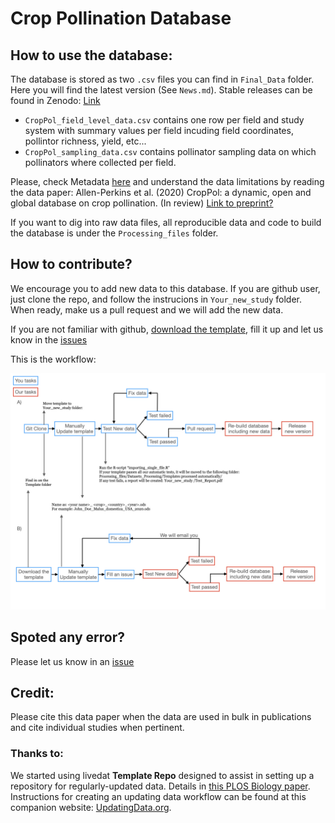 
# Crop Pollination Database

## How to use the database:

The database is stored as two `.csv` files you can find in `Final_Data` folder. Here you will find the latest version (See `News.md`). Stable releases can be found in Zenodo: [Link](https://zenodo.org/account/settings/github/repository/ibartomeus/OBservData)

- `CropPol_field_level_data.csv` contains one row per field and study system with summary values per field incuding field coordinates, pollintor richness, yield, etc...
- `CropPol_sampling_data.csv` contains pollinator sampling data on which pollinators where collected per field. 

Please, check Metadata [here](http://htmlpreview.github.io/?https://github.com/ibartomeus/OBservData/blob/master/Metadata/docs/index.html) and understand the data limitations by reading the data paper: Allen-Perkins et al. (2020) CropPol: a dynamic, open and global database on crop pollination. (In review) [Link to preprint?]()

If you want to dig into raw data files, all reproducible data and code to build the database is under the `Processing_files` folder.

## How to contribute?

We encourage you to add new data to this database. If you are github user, just clone the repo, and follow the instrucions in `Your_new_study` folder. When ready, make us a pull request and we will add the new data.

If you are not familiar with github, [download the template](https://github.com/ibartomeus/OBservData/raw/master/Template/Template_example_V9.ods), fill it up and let us know in the [issues](https://github.com/ibartomeus/OBservData/issues/new?assignees=AlfonsoAllen&labels=New+data&template=new-data.md&title=%5Bdata%5D)

This is the workflow:

![](Your_new_study/workflow.jpeg)


## Spoted any error? 

Please let us know in an [issue](https://github.com/ibartomeus/OBservData/issues/new?assignees=AlfonsoAllen&labels=bug&template=bug_report.md&title=%5Bbug%5D)

## Credit:

Please cite this data paper when the data are used in bulk in publications and cite individual studies when pertinent. 

### Thanks to:  

We started using livedat **Template Repo** designed to assist in setting up a repository for regularly-updated data. Details in [this PLOS Biology paper](https://doi.org/10.1371/journal.pbio.3000125). Instructions for creating an updating data workflow can be found at this companion website: [UpdatingData.org](https://www.updatingdata.org/).  

